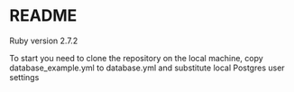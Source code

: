 # README

Ruby version 2.7.2

To start you need to clone the repository on the local machine,
copy database_example.yml to database.yml and substitute local Postgres user settings
